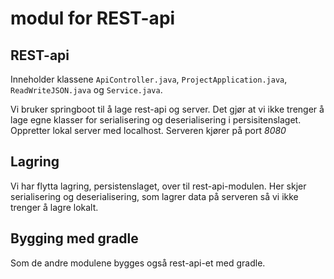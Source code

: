 
modul for REST-api
===

## REST-api
Inneholder klassene `ApiController.java`, `ProjectApplication.java`, `ReadWriteJSON.java` og `Service.java`. 

Vi bruker springboot til å lage rest-api og server. Det gjør at vi ikke trenger å lage egne klasser for serialisering og deserialisering i persisitenslaget. 
Oppretter lokal server med localhost. Serveren kjører på port _8080_

## Lagring
Vi har flytta lagring, persistenslaget, over til rest-api-modulen. Her skjer serialisering og deserialisering, som lagrer data på serveren så vi ikke trenger å lagre lokalt. 

## Bygging med gradle 
Som de andre modulene bygges også rest-api-et med gradle. 
